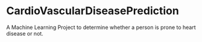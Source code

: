 # CardioVascularDiseasePrediction
A Machine Learning Project to determine whether  a person is prone to heart disease or not.
